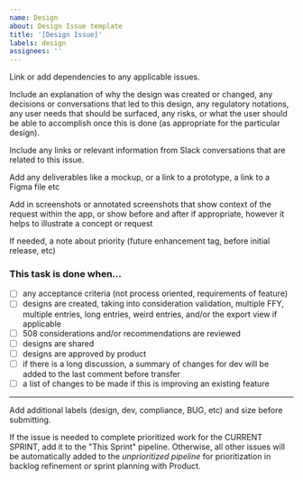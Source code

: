 ```yaml
---
name: Design
about: Design Issue template
title: '[Design Issue]'
labels: design
assignees: ''
---
```


Link or add dependencies to any applicable issues.

Include an explanation of why the design was created or changed, any decisions or conversations that led to this design, any regulatory notations, any user needs that should be surfaced, any risks, or what the user should be able to accomplish once this is done (as appropriate for the particular design).

Include any links or relevant information from Slack conversations that are related to this issue.

Add any deliverables like a mockup, or a link to a prototype, a link to a Figma file etc

Add in screenshots or annotated screenshots that show context of the request within the app, or show before and after if appropriate, however it helps to illustrate a concept or request

If needed, a note about priority (future enhancement tag, before initial release, etc)

### This task is done when…

- [ ] any acceptance criteria (not process oriented, requirements of feature)
- [ ] designs are created, taking into consideration validation, multiple FFY, multiple entries, long entries, weird entries, and/or the export view if applicable
- [ ] 508 considerations and/or recommendations are reviewed
- [ ] designs are shared
- [ ] designs are approved by product
- [ ] if there is a long discussion, a summary of changes for dev will be added to the last comment before transfer
- [ ] a list of changes to be made if this is improving an existing feature

---

Add additional labels (design, dev, compliance, BUG, etc) and size before submitting.

If the issue is needed to complete prioritized work for the CURRENT SPRINT, add it to the "This Sprint" pipeline. Otherwise, all other issues will be automatically added to the _unprioritized pipeline_ for prioritization in backlog refinement or sprint planning with Product.
